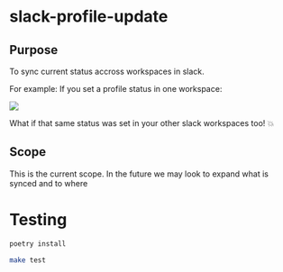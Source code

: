# slack-profile-update

## Purpose
To sync current status accross workspaces in slack.

For example:
If you set a profile status in one workspace:

<img src="https://i.imgur.com/b0Gw8ZV.png">

What if that same status was set in your other slack workspaces too! :boom:
 
## Scope
This is the current scope. In the future we may look to expand what is synced and to where 


# Testing
```bash
poetry install 
```
```bash
make test
```

